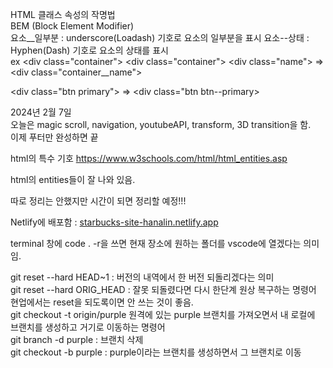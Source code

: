 HTML 클래스 속성의 작명법  
BEM (Block Element Modifier)  
요소__일부분 : underscore(Loadash) 기호로 요소의 일부분을 표시
요소--상태 : Hyphen(Dash) 기호로 요소의 상태를 표시  
ex 
&lt;div class="container"&gt;             &lt;div class="container"&gt;
    &lt;div class="name"&gt;         =>      &lt;div class="container__name"&gt;

&lt;div class="btn primary"&gt;      =>   &lt;div class="btn btn--primary&gt;

2024년 2월 7일  
오늘은 magic scroll, navigation, youtubeAPI, transform, 3D transition을 함.  
이제 푸터만 완성하면 끝


html의 특수 기호
https://www.w3schools.com/html/html_entities.asp

html의 entities들이 잘 나와 있음.  


따로 정리는 안했지만 시간이 되면 정리할 예정!!!


Netlify에 배포함 : [starbucks-site-hanalin.netlify.app](https://starbucks-site-hanalin.netlify.app/)

terminal 창에 code . -r을 쓰면 현재 장소에 원하는 폴더를 vscode에 열겠다는 의미임.

git reset --hard HEAD~1 : 버전의 내역에서 한 버전 되돌리겠다는 의미  
git reset --hard ORIG_HEAD : 잘못 되돌렸다면 다시 한단계 원상 복구하는 명령어  
현업에서는 reset을 되도록이면 안 쓰는 것이 좋음.  
git checkout -t origin/purple 원격에 있는 purple 브랜치를 가져오면서 내 로컬에 브랜치를 생성하고 거기로 이동하는 명령어  
git branch -d purple : 브랜치 삭제  
git checkout -b purple : purple이라는 브랜치를 생성하면서 그 브랜치로 이동  

